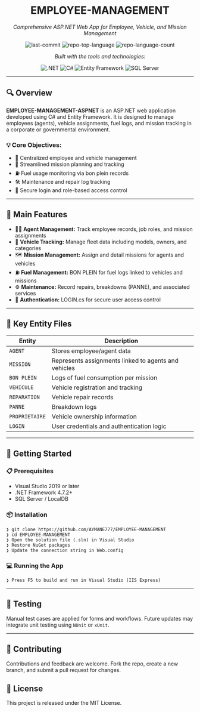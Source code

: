 <div align="center">
  <h1>EMPLOYEE-MANAGEMENT</h1>
  <p><em>Comprehensive ASP.NET Web App for Employee, Vehicle, and Mission Management</em></p>
  <img alt="last-commit" src="https://img.shields.io/github/last-commit/AYMANE777/EMPLOYEE-MANAGEMENT?style=flat&logo=git&logoColor=white&color=0080ff">
  <img alt="repo-top-language" src="https://img.shields.io/github/languages/top/AYMANE777/EMPLOYEE-MANAGEMENT?style=flat&color=0080ff">
  <img alt="repo-language-count" src="https://img.shields.io/github/languages/count/AYMANE777/EMPLOYEE-MANAGEMENT?style=flat&color=0080ff">
  <p><em>Built with the tools and technologies:</em></p>
  <img alt=".NET" src="https://img.shields.io/badge/.NET-512BD4.svg?style=flat&logo=dotnet&logoColor=white">
  <img alt="C#" src="https://img.shields.io/badge/C%23-239120.svg?style=flat&logo=c-sharp&logoColor=white">
  <img alt="Entity Framework" src="https://img.shields.io/badge/Entity%20Framework-512BD4.svg?style=flat&logo=entity-framework&logoColor=white">
  <img alt="SQL Server" src="https://img.shields.io/badge/SQL%20Server-CC2927.svg?style=flat&logo=microsoft-sql-server&logoColor=white">
</div>

---

<h2>🔍 Overview</h2>
<p><strong>EMPLOYEE-MANAGEMENT-ASPNET</strong> is an ASP.NET web application developed using C# and Entity Framework. It is designed to manage employees (agents), vehicle assignments, fuel logs, and mission tracking in a corporate or governmental environment.</p>

<h3>💡 Core Objectives:</h3>
<ul>
  <li>📑 Centralized employee and vehicle management</li>
  <li>📌 Streamlined mission planning and tracking</li>
  <li>⛽ Fuel usage monitoring via bon plein records</li>
  <li>🛠 Maintenance and repair log tracking</li>
  <li>🔐 Secure login and role-based access control</li>
</ul>

---

<h2>🧱 Main Features</h2>
<ul>
  <li>👨‍💼 <strong>Agent Management:</strong> Track employee records, job roles, and mission assignments</li>
  <li>🚗 <strong>Vehicle Tracking:</strong> Manage fleet data including models, owners, and categories</li>
  <li>🗺️ <strong>Mission Management:</strong> Assign and detail missions for agents and vehicles</li>
  <li>⛽ <strong>Fuel Management:</strong> BON PLEIN for fuel logs linked to vehicles and missions</li>
  <li>⚙️ <strong>Maintenance:</strong> Record repairs, breakdowns (PANNE), and associated services</li>
  <li>🔐 <strong>Authentication:</strong> LOGIN.cs for secure user access control</li>
</ul>

---

<h2>📁 Key Entity Files</h2>
<table>
  <thead><tr><th>Entity</th><th>Description</th></tr></thead>
  <tbody>
    <tr><td><code>AGENT</code></td><td>Stores employee/agent data</td></tr>
    <tr><td><code>MISSION</code></td><td>Represents assignments linked to agents and vehicles</td></tr>
    <tr><td><code>BON PLEIN</code></td><td>Logs of fuel consumption per mission</td></tr>
    <tr><td><code>VEHICULE</code></td><td>Vehicle registration and tracking</td></tr>
    <tr><td><code>REPARATION</code></td><td>Vehicle repair records</td></tr>
    <tr><td><code>PANNE</code></td><td>Breakdown logs</td></tr>
    <tr><td><code>PROPRIETAIRE</code></td><td>Vehicle ownership information</td></tr>
    <tr><td><code>LOGIN</code></td><td>User credentials and authentication logic</td></tr>
  </tbody>
</table>

---

<h2>🚀 Getting Started</h2>

<h3>📋 Prerequisites</h3>
<ul>
  <li>Visual Studio 2019 or later</li>
  <li>.NET Framework 4.7.2+</li>
  <li>SQL Server / LocalDB</li>
</ul>

<h3>📦 Installation</h3>
<pre><code class="language-sh">❯ git clone https://github.com/AYMANE777/EMPLOYEE-MANAGEMENT
❯ cd EMPLOYEE-MANAGEMENT
❯ Open the solution file (.sln) in Visual Studio
❯ Restore NuGet packages
❯ Update the connection string in Web.config
</code></pre>

<h3>💻 Running the App</h3>
<pre><code class="language-sh">❯ Press F5 to build and run in Visual Studio (IIS Express)
</code></pre>

---

<h2>🧪 Testing</h2>
<p>Manual test cases are applied for forms and workflows. Future updates may integrate unit testing using <code>NUnit</code> or <code>xUnit</code>.</p>

---

<h2>📌 Contributing</h2>
<p>Contributions and feedback are welcome. Fork the repo, create a new branch, and submit a pull request for changes.</p>

<h2>📄 License</h2>
<p>This project is released under the MIT License.</p>
